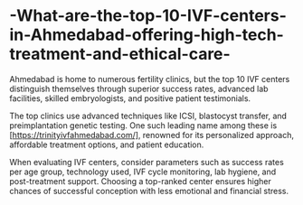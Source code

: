 # -What-are-the-top-10-IVF-centers-in-Ahmedabad-offering-high-tech-treatment-and-ethical-care-

Ahmedabad is home to numerous fertility clinics, but the top 10 IVF centers distinguish themselves through superior success rates, advanced lab facilities, skilled embryologists, and positive patient testimonials.

The top clinics use advanced techniques like ICSI, blastocyst transfer, and preimplantation genetic testing. One such leading name among these is [https://trinityivfahmedabad.com/], renowned for its personalized approach, affordable treatment options, and patient education.

When evaluating IVF centers, consider parameters such as success rates per age group, technology used, IVF cycle monitoring, lab hygiene, and post-treatment support. Choosing a top-ranked center ensures higher chances of successful conception with less emotional and financial stress.

